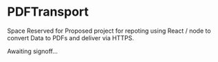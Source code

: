 # PDFTransport

Space Reserved for Proposed project for repoting using React / node to convert Data to PDFs and deliver via HTTPS.

Awaiting signoff...
